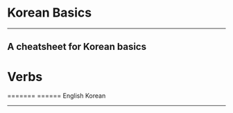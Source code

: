 Korean Basics
=============

------------------------------
A cheatsheet for Korean basics
------------------------------

Verbs
=====

======= ======
English Korean
------- ------
